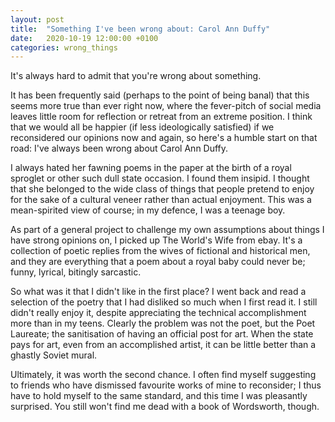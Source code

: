 ```yaml
---
layout: post
title:  "Something I've been wrong about: Carol Ann Duffy"
date:   2020-10-19 12:00:00 +0100
categories: wrong_things
---
```


It's always hard to admit that you're wrong about something.

It has been frequently said (perhaps to the point of being banal) that this
seems more true than ever right now, where the fever-pitch of social media
leaves little room for reflection or retreat from an extreme position. I think
that we would all be happier (if less ideologically satisfied) if we
reconsidered our opinions now and again, so here's a humble start on that road:
I've always been wrong about Carol Ann Duffy.

I always hated her fawning poems in the paper at the birth of a royal sproglet
or other such dull state occasion. I found them insipid. I thought that she
belonged to the wide class of things that people pretend to enjoy for the sake
of a cultural veneer rather than actual enjoyment. This was a mean-spirited view
of course; in my defence, I was a teenage boy.

As part of a general project to challenge my own assumptions about things I have
strong opinions on, I picked up The World's Wife from ebay. It's a collection of
poetic replies from the wives of fictional and historical men, and they are
everything that a poem about a royal baby could never be; funny, lyrical, bitingly
sarcastic.

So what was it that I didn't like in the first place? I went back and read a selection
of the poetry that I had disliked so much when I first read it. I still didn't
really enjoy it, despite appreciating the technical accomplishment more than in
my teens. Clearly the problem was not the poet, but the Poet Laureate; the sanitisation
of having an official post for art. When the state pays for art, even from an
accomplished artist, it can be little better than a ghastly Soviet mural.

Ultimately, it was worth the second chance. I often find myself suggesting to friends
who have dismissed favourite works of mine to reconsider; I thus have to hold myself
to the same standard, and this time I was pleasantly surprised. You still won't find
me dead with a book of Wordsworth, though.
